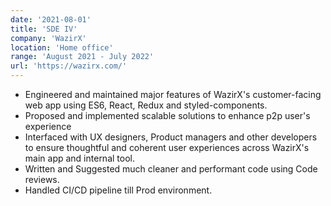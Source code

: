 ```yaml
---
date: '2021-08-01'
title: 'SDE IV'
company: 'WazirX'
location: 'Home office'
range: 'August 2021 - July 2022'
url: 'https://wazirx.com/'
---
```


- Engineered and maintained major features of WazirX's customer-facing web app using ES6, React, Redux and styled-components.
- Proposed and implemented scalable solutions to enhance p2p user's experience
- Interfaced with UX designers, Product managers and other developers to ensure thoughtful and coherent user experiences across WazirX's main app and internal tool.
- Written and Suggested much cleaner and performant code using Code reviews.
- Handled CI/CD pipeline till Prod environment.
